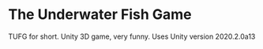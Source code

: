 # The Underwater Fish Game
TUFG for short. Unity 3D game, very funny. Uses Unity version 2020.2.0a13
